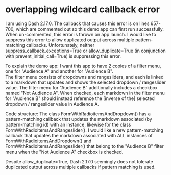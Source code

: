 # overlapping wildcard callback error
 I am using Dash 2.17.0.
 The callback that causes this error is on lines 657-700, which are commented out so this demo app can first run successfully. When un-commented, this error is thrown on app launch.
 I would like to suppress this error to allow duplicated output across multiple pattern-matching callbacks.
 Unfortunately, neither suppress_callback_exceptions=True or allow_duplicate=True (in conjunction with prevent_initial_call=True) is suppressing this error.
 
 To explain the demo app:
 I want this app to have 2 copies of a filter menu, one for "Audience A" and another for "Audience B".  
 The filter menu consists of dropdowns and rangesliders, and each is linked to a markdown that updates and shows the selected dropdown / rangeslider value.
 The filter menu for "Audience B" additionally includes a checkbox named "Not Audience A".
 When checked, each markdown in the filter menu for "Audience B" should instead reference the [inverse of the] selected dropdown / rangeslider value in Audience A.
 
 Code structure:
 The class FormWithRadioitemsAndDropdown() has a pattern-matching callback that updates the markdown associated (by pattern-matching id) with an instance, likewise for the class FormWithRadioitemsAndRangeslider().
 I would like a new pattern-matching callback that updates the markdown associated with ALL instances of FormWithRadioitemsAndDropdown() and FormWithRadioitemsAndRangeslider() that belong to the "Audience B" filter menu when the "Not Audience A" checkbox is checked.
 
 Despite allow_duplicate=True, Dash 2.17.0 seemingly does not tolerate duplicated output across multiple callbacks if pattern matching is used.
